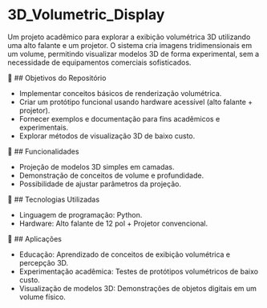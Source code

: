 # 3D_Volumetric_Display

Um projeto acadêmico para explorar a exibição volumétrica 3D utilizando uma alto falante e um projetor. O sistema cria imagens tridimensionais em um volume, permitindo visualizar modelos 3D de forma experimental, sem a necessidade de equipamentos comerciais sofisticados.

📌 ## Objetivos do Repositório

- Implementar conceitos básicos de renderização volumétrica.
- Criar um protótipo funcional usando hardware acessível (alto falante + projetor).
- Fornecer exemplos e documentação para fins acadêmicos e experimentais.
- Explorar métodos de visualização 3D de baixo custo.

🔹 ## Funcionalidades

- Projeção de modelos 3D simples em camadas.
- Demonstração de conceitos de volume e profundidade.
- Possibilidade de ajustar parâmetros da projeção.

🔹 ## Tecnologias Utilizadas

- Linguagem de programação: Python.
- Hardware: Alto falante de 12 pol + Projetor convencional.

🔹 ## Aplicações

- Educação: Aprendizado de conceitos de exibição volumétrica e percepção 3D.
- Experimentação acadêmica: Testes de protótipos volumétricos de baixo custo.
- Visualização de modelos 3D: Demonstrações de objetos digitais em um volume físico.
